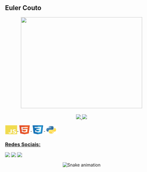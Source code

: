 ## Euler Couto

<div align="center">
<img width="400" height="300" src="https://64.media.tumblr.com/d6d57d46577cae75e381903a2b5435f5/tumblr_p62iqtaIr71x8dkuto1_500.gifv"  /> 
</div><br>


 <div align="center">
  <a href="https://github.com/Eulinn">
  <img height="180em" src="https://github-readme-stats.vercel.app/api?username=Eulinn&theme=midnight-purple&show_icons=true"/>
  <img height='180em' src="https://github-readme-stats.vercel.app/api/top-langs?username=Eulinn&theme=midnight-purple&layout=compact"/>
</div>
<div style="display: inline_block"><br>
  
</div>
 <img align="center" alt="Js" height="30" width="40" src="https://raw.githubusercontent.com/devicons/devicon/master/icons/javascript/javascript-plain.svg" />
  <img align="center" alt="HTML" height="30" width="40" src="https://raw.githubusercontent.com/devicons/devicon/master/icons/html5/html5-original.svg" />
  <img align="center" alt="CSS" height="30" width="40" src="https://raw.githubusercontent.com/devicons/devicon/master/icons/css3/css3-original.svg"  />
  <img align="center" alt="Python" height="30" width="40" src="https://raw.githubusercontent.com/devicons/devicon/master/icons/python/python-original.svg" />
 <br>
 
  ### Redes Sociais:
 <a href="https://www.instagram.com/Eulin___/" target="_blank"><img src="https://img.shields.io/badge/-Instagram-%23E4405F?style=for-the-badge&logo=instagram&logoColor=white" target="_blank"></a>
  <a href="https://www.linkedin.com/in/euler-barreto-b7545521a/" target="_blank"><img src="https://img.shields.io/badge/-LinkedIn-%230077B5?style=for-the-badge&logo=linkedin&logoColor=white" target="_blank"></a>
 <a href="mailto:eulerbarreto700@outlook.com" target="_blank"><img src="https://img.shields.io/badge/-Outlook Email-%233577?style=for-the-badge&logo=MicrosoftOutlook&logoColor=white" target="_blank"></a>
 
 
<div  align='center'> 
  
  ![Snake animation](https://github.com/cadudevemdobro/cadudevemdobro/blob/output/github-contribution-grid-snake.svg)

</div>
